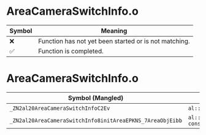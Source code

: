 # AreaCameraSwitchInfo.o
| Symbol | Meaning 
| ------------- | ------------- 
| :x: | Function has not yet been started or is not matching. 
| :white_check_mark: | Function is completed. 


# AreaCameraSwitchInfo.o
| Symbol (Mangled) | Symbol (Demangled) | Decompiled? |
| ------------- |  ------------- | ------------- |
| `_ZN2al20AreaCameraSwitchInfoC2Ev` | `al::AreaCameraSwitchInfo::AreaCameraSwitchInfo(void)` | :white_check_mark: |
| `_ZN2al20AreaCameraSwitchInfo8initAreaEPKNS_7AreaObjEibb` | `al::AreaCameraSwitchInfo::initArea(al::AreaObj const*,int,bool,bool)` | :white_check_mark: |
